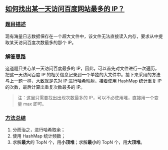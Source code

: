 ## [如何找出某一天访问百度网站最多的 IP？](https://doocs.gitee.io/advanced-java/#/./docs/big-data/find-top-1-ip?id=如何找出某一天访问百度网站最多的-ip？)

### [题目描述](https://doocs.gitee.io/advanced-java/#/./docs/big-data/find-top-1-ip?id=题目描述)

现有海量日志数据保存在一个超大文件中，该文件无法直接读入内存，要求从中提取某天访问百度次数最多的那个 IP。

### [解答思路](https://doocs.gitee.io/advanced-java/#/./docs/big-data/find-top-1-ip?id=解答思路)

这道题只关心某一天访问百度最多的 IP，因此，可以首先对文件进行一次遍历，把这一天访问百度 IP 的相关信息记录到一个单独的大文件中。接下来采用的方法与上一题一样，大致就是先对 IP 进行哈希映射，接着使用 HashMap 统计重复 IP 的次数，最后计算出重复次数最多的 IP。

> 注：这里只需要找出出现次数最多的 IP，可以不必使用堆，直接用一个变量 max 即可。

### [方法总结](https://doocs.gitee.io/advanced-java/#/./docs/big-data/find-top-1-ip?id=方法总结)

1. 分而治之，进行哈希取余；
2. 使用 HashMap 统计频数；
3. 求解**最大**的 TopN 个，用**小顶堆**；求解**最小**的 TopN 个，用**大顶堆**。